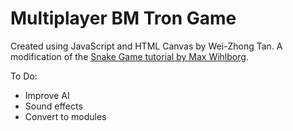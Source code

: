 # Multiplayer BM Tron Game
Created using JavaScript and HTML Canvas by Wei-Zhong Tan. A modification of the [Snake Game tutorial by Max Wihlborg](https://www.youtube.com/watch?v=uU5YPIvJ24Y).

To Do:
* Improve AI
* Sound effects
* Convert to modules
